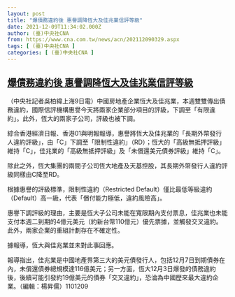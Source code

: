 ```yaml
---
layout: post
title: "爆債務違約後 惠譽調降恆大及佳兆業信評等級"
date: 2021-12-09T11:34:02.000Z
author: (臺)中央社CNA
from: https://www.cna.com.tw/news/acn/202112090329.aspx
tags: [ (臺)中央社CNA ]
categories: [ (臺)中央社CNA ]
---
```

<!--1639049642000-->
[爆債務違約後 惠譽調降恆大及佳兆業信評等級](https://www.cna.com.tw/news/acn/202112090329.aspx)
------

<div>
<div></div><div><p>（中央社記者吳柏緯上海9日電）中國房地產企業恆大及佳兆業，本週雙雙傳出債務違約，國際信評機構惠譽今天將兩家企業部分項目的評級，下調至「有限違約」。此外，恆大的兩家子公司，評級也被下調。</p><p>綜合香港經濟日報、香港01與明報報導，惠譽將恆大及佳兆業的「長期外幣發行人違約評級」，由「C」下調至「限制性違約」（RD）；恆大的「高級無抵押評級」維持「C」，佳兆業的「高級無抵押評級」及「未償還美元債券評級」維持「C」。</p><p>除此之外，恆大集團的兩間子公司恆大地產及天基控股，其長期外幣發行人違約評級同樣由C降至RD。</p><p>根據惠譽的評級標準，限制性違約（Restricted Default）僅比最低等級違約（Default）高一級，代表「償付能力極低，違約風險高」。</p><p>惠譽下調評級的理由，主要是恆大子公司未能在寬限期內支付票息，佳兆業也未能支付本週二到期的4億元美元（約新台幣110億元）優先票據，並觸發交叉違約。此外，兩家企業的重組計劃存在不確定性。</p><p>據報導，恆大與佳兆業並未對此事回應。</p><p>報導指出，佳兆業是中國地產界第三大的美元債發行人，包括12月7日到期債券在內，未償還債券總規模達116億美元；另一方面，恆大12月3日爆發的債務違約後，後續可能引發約19億美元的債券「交叉違約」，恐淪為中國歷來最大違約企業。（編輯：楊昇儒）1101209</p></div>
</div>
